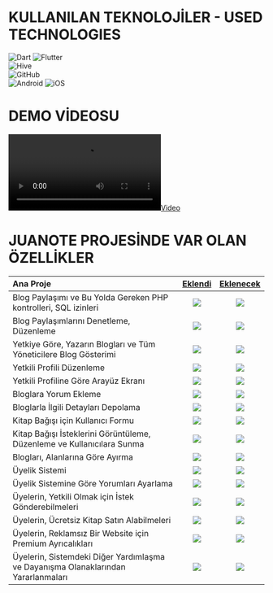 # KULLANILAN TEKNOLOJİLER - USED ​​TECHNOLOGIES
![Dart](https://img.shields.io/badge/-Dart-333333?style=flat&logo=DART)
![Flutter](https://img.shields.io/badge/-Flutter-333333?style=flat&logo=Flutter)
<br>
![Hive](https://img.shields.io/badge/-hive-333333?style=flat&logo=hive)
<br>
![GitHub](https://img.shields.io/badge/-GitHub-333333?style=flat&logo=github)
<br>
![Android](https://img.shields.io/badge/-android-333333?style=flat&logo=Android)
![iOS](https://img.shields.io/badge/-ios-333333?style=flat&logo=iOS)


# DEMO VİDEOSU

[![Video](https://raw.githubusercontent.com/Enderjua/juanotes/main/juanotes-3.mp4)](https://raw.githubusercontent.com/Enderjua/juanotes/main/juanotes-3.mp4)

# JUANOTE PROJESİNDE VAR OLAN ÖZELLİKLER

Ana Proje | [Eklendi](https://github.com/gethugothemes/bookworm-light)  | [Eklenecek](https://gethugothemes.com/products/bookworm/?ref=github) |
:------------ |    :----:    |     :----:    |
Blog Paylaşımı ve Bu Yolda Gereken PHP kontrolleri, SQL izinleri                   | ![](https://demo.gethugothemes.com/icons/tick.png) | ![](https://demo.gethugothemes.com/icons/tick.png)                |
Blog Paylaşımlarını Denetleme, Düzenleme           | ![](https://demo.gethugothemes.com/icons/tick.png) | ![](https://demo.gethugothemes.com/icons/tick.png)                |
Yetkiye Göre, Yazarın Blogları ve Tüm Yöneticilere Blog Gösterimi                 | ![](https://demo.gethugothemes.com/icons/tick.png) | ![](https://demo.gethugothemes.com/icons/tick.png)                |
Yetkili Profili Düzenleme           | ![](https://demo.gethugothemes.com/icons/tick.png) | ![](https://demo.gethugothemes.com/icons/tick.png)                |
Yetkili Profiline Göre Arayüz Ekranı              | ![](https://demo.gethugothemes.com/icons/tick.png) | ![](https://demo.gethugothemes.com/icons/tick.png)                |
Bloglara Yorum Ekleme                        | ![](https://demo.gethugothemes.com/icons/tick.png) | ![](https://demo.gethugothemes.com/icons/tick.png)                |
Bloglarla İlgili Detayları Depolama    | ![](https://demo.gethugothemes.com/icons/tick.png) | ![](https://demo.gethugothemes.com/icons/tick.png)                |
Kitap Bağışı için Kullanıcı Formu                        | ![](https://demo.gethugothemes.com/icons/tick.png) | ![](https://demo.gethugothemes.com/icons/tick.png)                |
Kitap Bağışı İsteklerini Görüntüleme, Düzenleme ve Kullanıcılara Sunma                   | ![](https://demo.gethugothemes.com/icons/tick.png) | ![](https://demo.gethugothemes.com/icons/tick.png)                |
Blogları, Alanlarına Göre Ayırma                | ![](https://demo.gethugothemes.com/icons/tick.png) | ![](https://demo.gethugothemes.com/icons/tick.png)                |
Üyelik Sistemi                      | ![](https://demo.gethugothemes.com/icons/x.png)    | ![](https://demo.gethugothemes.com/icons/tick.png)    |
Üyelik Sistemine Göre Yorumları Ayarlama    | ![](https://demo.gethugothemes.com/icons/x.png)    | ![](https://demo.gethugothemes.com/icons/tick.png)    |
Üyelerin, Yetkili Olmak için İstek Gönderebilmeleri                    | ![](https://demo.gethugothemes.com/icons/x.png)    | ![](https://demo.gethugothemes.com/icons/tick.png)    |
Üyelerin, Ücretsiz Kitap Satın Alabilmeleri                    | ![](https://demo.gethugothemes.com/icons/x.png)    | ![](https://demo.gethugothemes.com/icons/tick.png)    |
Üyelerin, Reklamsız Bir Website için Premium Ayrıcalıkları                                       | ![](https://demo.gethugothemes.com/icons/x.png)    | ![](https://demo.gethugothemes.com/icons/tick.png) |
Üyelerin, Sistemdeki Diğer Yardımlaşma ve Dayanışma Olanaklarından Yararlanmaları                                        | ![](https://demo.gethugothemes.com/icons/x.png)    | ![](https://demo.gethugothemes.com/icons/tick.png) |



